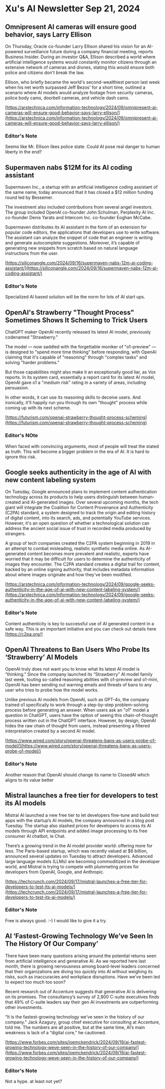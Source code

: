 # Xu's AI Newsletter Sep 21, 2024
## Omnipresent AI cameras will ensure good behavior, says Larry Ellison
On Thursday, Oracle co-founder Larry Ellison shared his vision for an AI-powered surveillance future during a company financial meeting, reports Business Insider. During an investor Q&A, Ellison described a world where artificial intelligence systems would constantly monitor citizens through an extensive network of cameras and drones, stating this would ensure both police and citizens don't break the law.

Ellison, who briefly became the world's second-wealthiest person last week when his net worth surpassed Jeff Bezos' for a short time, outlined a scenario where AI models would analyze footage from security cameras, police body cams, doorbell cameras, and vehicle dash cams.

[https://arstechnica.com/information-technology/2024/09/omnipresent-ai-cameras-will-ensure-good-behavior-says-larry-ellison/](https://arstechnica.com/information-technology/2024/09/omnipresent-ai-cameras-will-ensure-good-behavior-says-larry-ellison/)

### Editor's Note
Seems like Mr. Ellison likes police state. Could AI pose real danger to human liberty in the end?

## Supermaven nabs $12M for its AI coding assistant
Supermaven Inc., a startup with an artificial intelligence coding assistant of the same name, today announced that it has closed a $12 million funding round led by Bessemer.

The investment also included contributions from several angel investors. The group included OpenAI co-founder John Schulman, Perplexity AI Inc. co-founder Denis Yarats and Intercom Inc. co-founder Eoghan McCabe.

Supermaven distributes its AI assistant in the form of an extension for popular code editors, the applications that developers use to write software. The assistant can analyze the snippet of code that an engineer is writing and generate autocomplete suggestions. Moreover, it’s capable of generating new snippets from scratch based on natural language instructions from the user. 

[https://siliconangle.com/2024/09/16/supermaven-nabs-12m-ai-coding-assistant/](https://siliconangle.com/2024/09/16/supermaven-nabs-12m-ai-coding-assistant/)

### Editor's Note
Specialized AI based solution will be the norm for lots of AI start ups. 

## OpenAI's Strawberry "Thought Process" Sometimes Shows It Scheming to Trick Users
ChatGPT maker OpenAI recently released its latest AI model, previously codenamed "Strawberry."

The model — now saddled with the forgettable moniker of "o1-preview" — is designed to "spend more time thinking" before responding, with OpenAI claiming that it's capable of "reasoning" through "complex tasks" and solving "harder problems."

But those capabilities might also make it an exceptionally good liar, as Vox reports. In its system card, essentially a report card for its latest AI model, OpenAI gave o1 a "medium risk" rating in a variety of areas, including persuasion.

In other words, it can use its reasoning skills to deceive users. And ironically, it'll happily run you through its own "thought" process while coming up with its next scheme.

[https://futurism.com/openai-strawberry-thought-process-scheming](https://futurism.com/openai-strawberry-thought-process-scheming)

### Editor's NOte
When faced with convincing arguments, most of people will treat the stated as truth. This will become a bigger problem in the era of AI. It is hard to ignore this risk. 

## Google seeks authenticity in the age of AI with new content labeling system
On Tuesday, Google announced plans to implement content authentication technology across its products to help users distinguish between human-created and AI-generated images. Over several upcoming months, the tech giant will integrate the Coalition for Content Provenance and Authenticity (C2PA) standard, a system designed to track the origin and editing history of digital content, into its search, ads, and potentially YouTube services. However, it's an open question of whether a technological solution can address the ancient social issue of trust in recorded media produced by strangers.

A group of tech companies created the C2PA system beginning in 2019 in an attempt to combat misleading, realistic synthetic media online. As AI-generated content becomes more prevalent and realistic, experts have worried that it may be difficult for users to determine the authenticity of images they encounter. The C2PA standard creates a digital trail for content, backed by an online signing authority, that includes metadata information about where images originate and how they've been modified.

[https://arstechnica.com/information-technology/2024/09/google-seeks-authenticity-in-the-age-of-ai-with-new-content-labeling-system/](https://arstechnica.com/information-technology/2024/09/google-seeks-authenticity-in-the-age-of-ai-with-new-content-labeling-system/)

### Editor's Note
Content authenticity is key to successful use of AI generated content in a safe way. This is an important initiative and you can check out details here [https://c2pa.org/]

## OpenAI Threatens to Ban Users Who Probe Its ‘Strawberry’ AI Models

OpenAI truly does not want you to know what its latest AI model is “thinking.” Since the company launched its “Strawberry” AI model family last week, touting so-called reasoning abilities with o1-preview and o1-mini, OpenAI has been sending out warning emails and threats of bans to any user who tries to probe how the model works.

Unlike previous AI models from OpenAI, such as GPT-4o, the company trained o1 specifically to work through a step-by-step problem-solving process before generating an answer. When users ask an "o1" model a question in ChatGPT, users have the option of seeing this chain-of-thought process written out in the ChatGPT interface. However, by design, OpenAI hides the raw chain of thought from users, instead presenting a filtered interpretation created by a second AI model.

[https://www.wired.com/story/openai-threatens-bans-as-users-probe-o1-model/](https://www.wired.com/story/openai-threatens-bans-as-users-probe-o1-model/)

### Editor's Note
Another reason that OpenAI should change its name to ClosedAI which aligns to its value better

## Mistral launches a free tier for developers to test its AI models

Mistral AI launched a new free tier to let developers fine-tune and build test apps with the startup’s AI models, the company announced in a blog post Tuesday. The startup also slashed prices for developers to access its AI models through API endpoints and added image processing to its free consumer AI chatbot, le Chat.

There’s a growing trend in the AI model provider world: offering more for less. The Paris-based startup, which was recently valued at $6 billion, announced several updates on Tuesday to attract developers. Advanced large language models (LLMs) are becoming commoditized in the developer world, and Mistral is trying to compete with plummeting prices for developers from OpenAI, Google, and Anthropic.

[https://techcrunch.com/2024/09/17/mistral-launches-a-free-tier-for-developers-to-test-its-ai-models/](https://techcrunch.com/2024/09/17/mistral-launches-a-free-tier-for-developers-to-test-its-ai-models/)

### Editor's Note
Free is always good. :-) I would like to give it a try. 

## AI ‘Fastest-Growing Technology We’ve Seen In The History Of Our Company’
There have been many questions arising around the potential returns seen from artificial intelligence and generative AI. As we reported here last month, there is growing nervousness among board-level leaders concerned that their organizations are diving too quickly into AI without weighing its risks, such as inaccuracies and workplace disruptions. Have we’ve been led to expect too much too soon?

Recent research out of Accenture suggests that generative AI is delivering on its promises. The consultancy’s survey of 2,800 C-suite executives finds that 49% of C-suite leaders say their gen AI investments are outperforming other investments.

“It is the fastest-growing technology we’ve seen in the history of our company.” Jack Azagury, group chief executive for consulting at Accenture, told me. The numbers are all positive, but at the same time, AI’s main weakness is lack of a “digital core,” he cautioned.

[https://www.forbes.com/sites/joemckendrick/2024/09/19/ai-fastest-growing-technology-weve-seen-in-the-history-of-our-company/](https://www.forbes.com/sites/joemckendrick/2024/09/19/ai-fastest-growing-technology-weve-seen-in-the-history-of-our-company/)

### Editor's Note

Not a hype. at least not yet?

